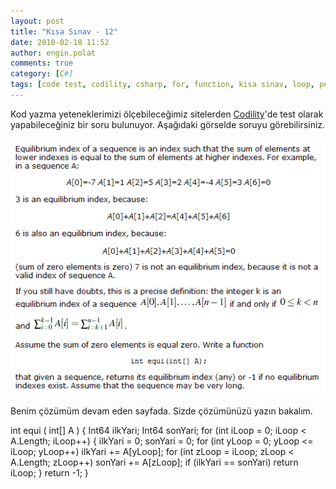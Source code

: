 ```yaml
---
layout: post
title: "Kısa Sınav - 12"
date: 2010-02-18 11:52
author: engin.polat
comments: true
category: [C#]
tags: [code test, codility, csharp, for, function, kisa sinav, loop, performance, quiz]
---
```

Kod yazma yeteneklerimizi ölçebileceğimiz sitelerden <a title="Codility" href="http://www.codility.com" target="_blank" rel="noopener">Codility</a>'de test olarak yapabileceğiniz bir soru bulunuyor. Aşağıdaki görselde soruyu görebilirsiniz.

<a href="/assets/uploads/2010/02/KisaSinav12.png">![Codility sitesinde yayınlanan demo test](/assets/uploads/2010/02/KisaSinav12.png "Codility sitesinde yayınlanan demo test")</a>

Benim çözümüm devam eden sayfada. Sizde çözümünüzü yazın bakalım.

<!--more-->



int equi ( int[] A )
{
    Int64 ilkYari;
    Int64 sonYari;
    for (int iLoop = 0; iLoop &lt; A.Length; iLoop++)
    {
        ilkYari = 0;
        sonYari = 0;
        for (int yLoop = 0; yLoop &lt;= iLoop; yLoop++)
            ilkYari += A[yLoop];
        for (int zLoop = iLoop; zLoop &lt; A.Length; zLoop++)
            sonYari += A[zLoop];
        if (ilkYari == sonYari)
            return iLoop;
    }
    return -1;
}


